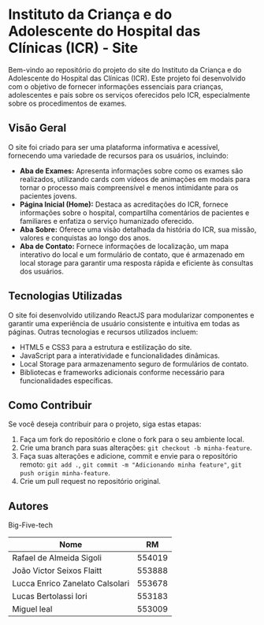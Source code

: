 # Instituto da Criança e do Adolescente do Hospital das Clínicas (ICR) - Site

Bem-vindo ao repositório do projeto do site do Instituto da Criança e do Adolescente do Hospital das Clínicas (ICR). Este projeto foi desenvolvido com o objetivo de fornecer informações essenciais para crianças, adolescentes e pais sobre os serviços oferecidos pelo ICR, especialmente sobre os procedimentos de exames.

## Visão Geral

O site foi criado para ser uma plataforma informativa e acessível, fornecendo uma variedade de recursos para os usuários, incluindo:

- **Aba de Exames:** Apresenta informações sobre como os exames são realizados, utilizando cards com vídeos de animações em modais para tornar o processo mais compreensível e menos intimidante para os pacientes jovens.
- **Página Inicial (Home):** Destaca as acreditações do ICR, fornece informações sobre o hospital, compartilha comentários de pacientes e familiares e enfatiza o serviço humanizado oferecido.
- **Aba Sobre:** Oferece uma visão detalhada da história do ICR, sua missão, valores e conquistas ao longo dos anos.
- **Aba de Contato:** Fornece informações de localização, um mapa interativo do local e um formulário de contato, que é armazenado em local storage para garantir uma resposta rápida e eficiente às consultas dos usuários.

## Tecnologias Utilizadas

O site foi desenvolvido utilizando ReactJS para modularizar componentes e garantir uma experiência de usuário consistente e intuitiva em todas as páginas. Outras tecnologias e recursos utilizados incluem:

- HTML5 e CSS3 para a estrutura e estilização do site.
- JavaScript para a interatividade e funcionalidades dinâmicas.
- Local Storage para armazenamento seguro de formulários de contato.
- Bibliotecas e frameworks adicionais conforme necessário para funcionalidades específicas.

## Como Contribuir

Se você deseja contribuir para o projeto, siga estas etapas:

1. Faça um fork do repositório e clone o fork para o seu ambiente local.
2. Crie uma branch para suas alterações: `git checkout -b minha-feature`.
3. Faça suas alterações e adicione, commit e envie para o repositório remoto: `git add .`, `git commit -m "Adicionando minha feature"`, `git push origin minha-feature`.
4. Crie um pull request no repositório original.

## Autores

Big-Five-tech

| Nome                     | RM     |
|--------------------------|--------|
| Rafael de Almeida Sigoli| 554019 |
| João Victor Seixos Flaitt| 553888 |
| Lucca Enrico Zanelato Calsolari| 553678 |
| Lucas Bertolassi Iori   | 553183 |
| Miguel leal             | 553009 |



